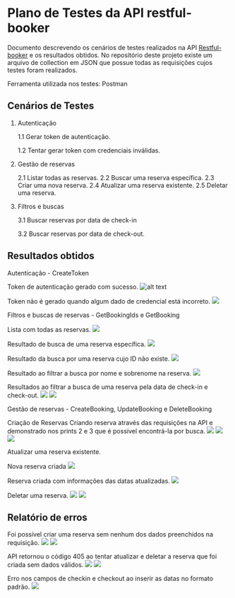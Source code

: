 # Plano de Testes da API restful-booker
Documento descrevendo os cenários de testes realizados na API [Restful-booker](https://restful-booker.herokuapp.com/apidoc/index.html) e os resultados obtidos. No repositório deste projeto existe um arquivo de collection em JSON que possue todas as requisições cujos testes foram realizados. 

Ferramenta utilizada nos testes: Postman

## Cenários de Testes

 1. Autenticação
 
    1.1 Gerar token de autenticação.

	1.2 Tentar gerar token com credenciais inválidas.

2. Gestão de reservas

	2.1 Listar todas as reservas.
    2.2 Buscar uma reserva específica. 
    2.3 Criar uma nova reserva. 
    2.4 Atualizar uma reserva existente. 
    2.5 Deletar uma reserva. 
	
3. Filtros e buscas

	3.1 Buscar reservas por data de check-in

	3.2 Buscar reservas por data de check-out.

## Resultados obtidos

Autenticação - CreateToken
 
Token de autenticação gerado com sucesso.
![alt text](https://i.ibb.co/nwsGgTs/Postman-FO4-NSYgj-Qj.png)

Token não é gerado quando algum dado de credencial está incorreto.
![](https://i.ibb.co/7VhVkdJ/Postman-D1s2-Vn9h-JP.png)
 
 
Filtros e buscas de reservas - GetBookingIds e GetBooking

Lista com todas as reservas.
![](https://i.ibb.co/sbfJ3bm/Postman-7myh5-T6-Ap-N.png)

Resultado de busca de uma reserva específica.
![](https://i.ibb.co/BjVTtBN/Postman-Zrih-Pp-CT2-B.png)

Resultado da busca por uma reserva cujo ID não existe.
![](https://i.ibb.co/Vqd3qFf/Postman-am-BOINZQw-D.png)

Resultado ao filtrar a busca por nome e sobrenome na reserva.
![](https://i.ibb.co/2WSwHXL/Postman-Or-KBh5w-AUd.png)

Resultados ao filtrar a busca de uma reserva pela data de check-in e check-out.
![](https://i.ibb.co/2hNgktP/Postman-h-FX5zv0-BDp.png)
![](https://i.ibb.co/nfdJTym/Postman-s-BDO6-QS2-Af.png)

Gestão de reservas - CreateBooking, UpdateBooking e DeleteBooking

Criação de Reservas
Criando reserva através das requisições na API e demonstrado nos prints 2 e 3 que é possível encontrá-la por busca.
![](https://i.ibb.co/y8LpgQT/Postman-q-SZEtp-Tao-G.png)
![](https://i.ibb.co/bF3qbyF/Postman-Bxtg5-NPe-X2.png)
![](https://i.ibb.co/3hQxrMP/Postman-u-QUybs-F6u-G.png)

Atualizar uma reserva existente.

Nova reserva criada
![](https://i.ibb.co/fqj6NkJ/Postman-f-Neljv-Fy-Gn.png)

Reserva criada com informações das datas atualizadas.
![](https://i.ibb.co/nwbtP3V/Postman-9i-G6-Vg-Qs-V9.png)

Deletar uma reserva.
![](https://i.ibb.co/9rgG07z/Postman-q0y4-Wr6-WQm.png)
![](https://i.ibb.co/6tL86XY/Postman-Lp-Al-IU1-ZPT.png)

## Relatório de erros
Foi possível criar uma reserva sem nenhum dos dados preenchidos na requisição.
![](https://i.ibb.co/Y7WCRn7/Postman-QNu-GNq1-N86.png)
![](https://i.ibb.co/gyprgqk/Postman-Gck-Hnful0i.png)

API retornou o código 405 ao tentar atualizar e deletar a reserva que foi criada sem dados válidos.
![](https://i.ibb.co/4VYNKSj/image.png)
![](https://i.ibb.co/dc7X3VK/image.png)

Erro nos campos de checkin e checkout ao inserir as datas no formato padrão.
![](https://i.ibb.co/gRT5hjF/image.png)